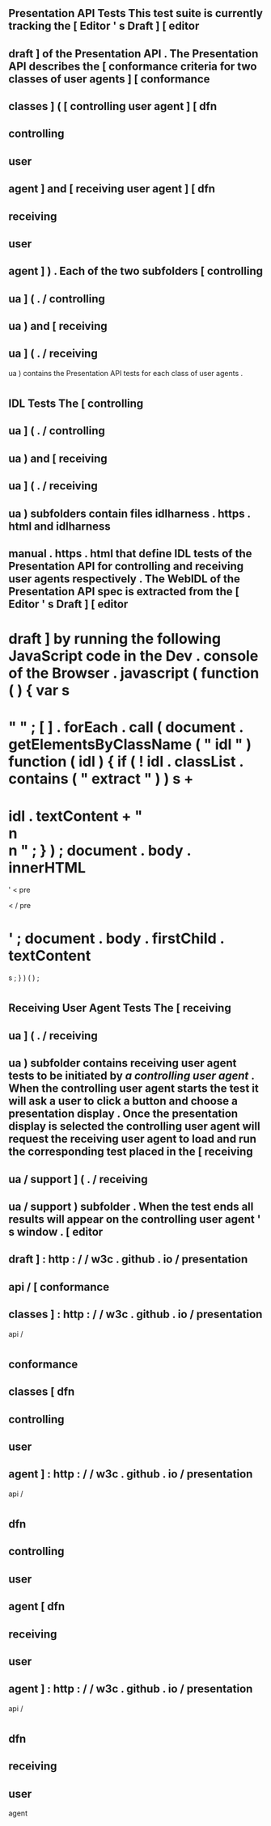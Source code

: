 #
Presentation
API
Tests
This
test
suite
is
currently
tracking
the
[
Editor
'
s
Draft
]
[
editor
-
draft
]
of
the
Presentation
API
.
The
Presentation
API
describes
the
[
conformance
criteria
for
two
classes
of
user
agents
]
[
conformance
-
classes
]
(
[
controlling
user
agent
]
[
dfn
-
controlling
-
user
-
agent
]
and
[
receiving
user
agent
]
[
dfn
-
receiving
-
user
-
agent
]
)
.
Each
of
the
two
subfolders
[
controlling
-
ua
]
(
.
/
controlling
-
ua
)
and
[
receiving
-
ua
]
(
.
/
receiving
-
ua
)
contains
the
Presentation
API
tests
for
each
class
of
user
agents
.
#
#
IDL
Tests
The
[
controlling
-
ua
]
(
.
/
controlling
-
ua
)
and
[
receiving
-
ua
]
(
.
/
receiving
-
ua
)
subfolders
contain
files
idlharness
.
https
.
html
and
idlharness
-
manual
.
https
.
html
that
define
IDL
tests
of
the
Presentation
API
for
controlling
and
receiving
user
agents
respectively
.
The
WebIDL
of
the
Presentation
API
spec
is
extracted
from
the
[
Editor
'
s
Draft
]
[
editor
-
draft
]
by
running
the
following
JavaScript
code
in
the
Dev
.
console
of
the
Browser
.
javascript
(
function
(
)
{
var
s
=
"
"
;
[
]
.
forEach
.
call
(
document
.
getElementsByClassName
(
"
idl
"
)
function
(
idl
)
{
if
(
!
idl
.
classList
.
contains
(
"
extract
"
)
)
s
+
=
idl
.
textContent
+
"
\
n
\
n
"
;
}
)
;
document
.
body
.
innerHTML
=
'
<
pre
>
<
/
pre
>
'
;
document
.
body
.
firstChild
.
textContent
=
s
;
}
)
(
)
;
#
#
Receiving
User
Agent
Tests
The
[
receiving
-
ua
]
(
.
/
receiving
-
ua
)
subfolder
contains
receiving
user
agent
tests
to
be
initiated
by
_a
controlling
user
agent_
.
When
the
controlling
user
agent
starts
the
test
it
will
ask
a
user
to
click
a
button
and
choose
a
presentation
display
.
Once
the
presentation
display
is
selected
the
controlling
user
agent
will
request
the
receiving
user
agent
to
load
and
run
the
corresponding
test
placed
in
the
[
receiving
-
ua
/
support
]
(
.
/
receiving
-
ua
/
support
)
subfolder
.
When
the
test
ends
all
results
will
appear
on
the
controlling
user
agent
'
s
window
.
[
editor
-
draft
]
:
http
:
/
/
w3c
.
github
.
io
/
presentation
-
api
/
[
conformance
-
classes
]
:
http
:
/
/
w3c
.
github
.
io
/
presentation
-
api
/
#
conformance
-
classes
[
dfn
-
controlling
-
user
-
agent
]
:
http
:
/
/
w3c
.
github
.
io
/
presentation
-
api
/
#
dfn
-
controlling
-
user
-
agent
[
dfn
-
receiving
-
user
-
agent
]
:
http
:
/
/
w3c
.
github
.
io
/
presentation
-
api
/
#
dfn
-
receiving
-
user
-
agent
